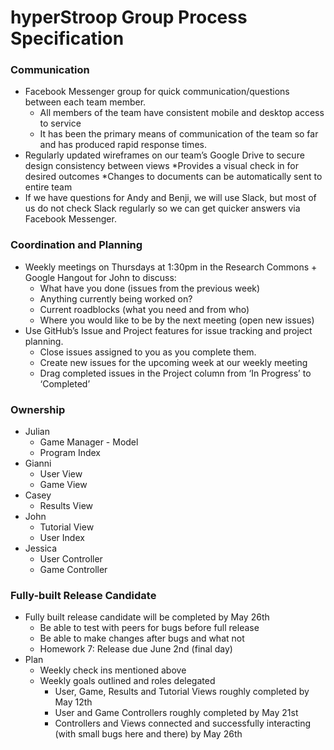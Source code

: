 # hyperStroop Group Process Specification

### Communication
* Facebook Messenger group for quick communication/questions between each team member. 
    * All members of the team have consistent mobile and desktop access to service
    * It has been the primary means of communication of the team so far and has produced rapid response times.
* Regularly updated wireframes on our team’s Google Drive to secure design consistency between views
    *Provides a visual check in for desired outcomes
    *Changes to documents can be automatically sent to entire team
* If we have questions for Andy and Benji, we will use Slack, but most of us do not check Slack regularly so we can get quicker answers via Facebook Messenger. 

### Coordination and Planning
* Weekly meetings on Thursdays at 1:30pm in the Research Commons + Google Hangout for John to discuss:
    * What have you done (issues from the previous week)
    * Anything currently being worked on?
    * Current roadblocks (what you need and from who)
    * Where you would like to be by the next meeting (open new issues)
* Use GitHub’s Issue and Project features for issue tracking and project planning. 
    * Close issues assigned to you as you complete them.
    * Create new issues for the upcoming week at our weekly meeting
    * Drag completed issues in the Project column from ‘In Progress’ to ‘Completed’

### Ownership
* Julian
    * Game Manager - Model
    * Program Index
* Gianni
    * User View
    * Game View
* Casey
    * Results View
* John
    * Tutorial View
    * User Index
* Jessica
    * User Controller
    * Game Controller
    
### Fully-built Release Candidate
* Fully built release candidate will be completed by May 26th
    * Be able to test with peers for bugs before full release
    * Be able to make changes after bugs and what not
    * Homework 7: Release due June 2nd (final day)
* Plan
    * Weekly check ins mentioned above
    * Weekly goals outlined and roles delegated
        * User, Game, Results and Tutorial Views roughly completed by May 12th
        * User and Game Controllers roughly completed by May 21st
        * Controllers and Views connected and successfully interacting (with small bugs here and there) by May 26th



